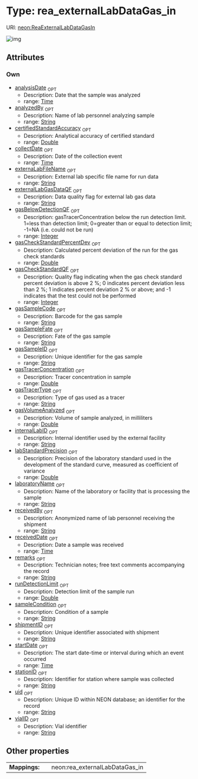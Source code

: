 
# Type: rea_externalLabDataGas_in




URI: [neon:ReaExternalLabDataGasIn](https://data.neonscience.org/ReaExternalLabDataGasIn)


![img](http://yuml.me/diagram/nofunky;dir:TB/class/[ReaExternalLabDataGasIn&#124;uid:string%20%3F;remarks:string%20%3F;collectDate:time%20%3F;stationID:string%20%3F;startDate:time%20%3F;laboratoryName:string%20%3F;internalLabID:string%20%3F;receivedBy:string%20%3F;shipmentID:string%20%3F;receivedDate:time%20%3F;analysisDate:time%20%3F;analyzedBy:string%20%3F;sampleCondition:string%20%3F;certifiedStandardAccuracy:double%20%3F;externalLabGasDataQF:string%20%3F;gasSampleCode:string%20%3F;gasSampleID:string%20%3F;gasTracerConcentration:double%20%3F;gasTracerType:string%20%3F;gasVolumeAnalyzed:double%20%3F;labStandardPrecision:double%20%3F;runDetectionLimit:double%20%3F;externaLabFileName:string%20%3F;gasBelowDetectionQF:integer%20%3F;gasSampleFate:string%20%3F;gasCheckStandardPercentDev:double%20%3F;gasCheckStandardQF:integer%20%3F;vialID:string%20%3F])

## Attributes


### Own

 * [analysisDate](analysisDate.md)  <sub>OPT</sub>
    * Description: Date that the sample was analyzed
    * range: [Time](types/Time.md)
 * [analyzedBy](analyzedBy.md)  <sub>OPT</sub>
    * Description: Name of lab personnel analyzing sample
    * range: [String](types/String.md)
 * [certifiedStandardAccuracy](certifiedStandardAccuracy.md)  <sub>OPT</sub>
    * Description: Analytical accuracy of certified standard
    * range: [Double](types/Double.md)
 * [collectDate](collectDate.md)  <sub>OPT</sub>
    * Description: Date of the collection event
    * range: [Time](types/Time.md)
 * [externaLabFileName](externaLabFileName.md)  <sub>OPT</sub>
    * Description: External lab specific file name for run data
    * range: [String](types/String.md)
 * [externalLabGasDataQF](externalLabGasDataQF.md)  <sub>OPT</sub>
    * Description: Data quality flag for external lab gas data
    * range: [String](types/String.md)
 * [gasBelowDetectionQF](gasBelowDetectionQF.md)  <sub>OPT</sub>
    * Description: gasTracerConcentration below the run detection limit. 1=less than detection limit; 0=greater than or equal to detection limit; -1=NA (i.e. could not be run)
    * range: [Integer](types/Integer.md)
 * [gasCheckStandardPercentDev](gasCheckStandardPercentDev.md)  <sub>OPT</sub>
    * Description: Calculated percent deviation of the run for the gas check standards
    * range: [Double](types/Double.md)
 * [gasCheckStandardQF](gasCheckStandardQF.md)  <sub>OPT</sub>
    * Description: Quality flag indicating when the gas check standard percent deviation is above 2 %; 0 indicates percent deviation less than 2 %; 1 indicates percent deviation 2 % or above; and -1 indicates that the test could not be performed
    * range: [Integer](types/Integer.md)
 * [gasSampleCode](gasSampleCode.md)  <sub>OPT</sub>
    * Description: Barcode for the gas sample
    * range: [String](types/String.md)
 * [gasSampleFate](gasSampleFate.md)  <sub>OPT</sub>
    * Description: Fate of the gas sample
    * range: [String](types/String.md)
 * [gasSampleID](gasSampleID.md)  <sub>OPT</sub>
    * Description: Unique identifier for the gas sample
    * range: [String](types/String.md)
 * [gasTracerConcentration](gasTracerConcentration.md)  <sub>OPT</sub>
    * Description: Tracer concentration in sample
    * range: [Double](types/Double.md)
 * [gasTracerType](gasTracerType.md)  <sub>OPT</sub>
    * Description: Type of gas used as a tracer
    * range: [String](types/String.md)
 * [gasVolumeAnalyzed](gasVolumeAnalyzed.md)  <sub>OPT</sub>
    * Description: Volume of sample analyzed, in milliliters
    * range: [Double](types/Double.md)
 * [internalLabID](internalLabID.md)  <sub>OPT</sub>
    * Description: Internal identifier used by the external facility
    * range: [String](types/String.md)
 * [labStandardPrecision](labStandardPrecision.md)  <sub>OPT</sub>
    * Description: Precision of the laboratory standard used in the development of the standard curve, measured as coefficient of variance
    * range: [Double](types/Double.md)
 * [laboratoryName](laboratoryName.md)  <sub>OPT</sub>
    * Description: Name of the laboratory or facility that is processing the sample
    * range: [String](types/String.md)
 * [receivedBy](receivedBy.md)  <sub>OPT</sub>
    * Description: Anonymized name of lab personnel receiving the shipment
    * range: [String](types/String.md)
 * [receivedDate](receivedDate.md)  <sub>OPT</sub>
    * Description: Date a sample was received
    * range: [Time](types/Time.md)
 * [remarks](remarks.md)  <sub>OPT</sub>
    * Description: Technician notes; free text comments accompanying the record
    * range: [String](types/String.md)
 * [runDetectionLimit](runDetectionLimit.md)  <sub>OPT</sub>
    * Description: Detection limit of the sample run
    * range: [Double](types/Double.md)
 * [sampleCondition](sampleCondition.md)  <sub>OPT</sub>
    * Description: Condition of a sample
    * range: [String](types/String.md)
 * [shipmentID](shipmentID.md)  <sub>OPT</sub>
    * Description: Unique identifier associated with shipment
    * range: [String](types/String.md)
 * [startDate](startDate.md)  <sub>OPT</sub>
    * Description: The start date-time or interval during which an event occurred
    * range: [Time](types/Time.md)
 * [stationID](stationID.md)  <sub>OPT</sub>
    * Description: Identifier for station where sample was collected
    * range: [String](types/String.md)
 * [uid](uid.md)  <sub>OPT</sub>
    * Description: Unique ID within NEON database; an identifier for the record
    * range: [String](types/String.md)
 * [vialID](vialID.md)  <sub>OPT</sub>
    * Description: Vial identifier
    * range: [String](types/String.md)

## Other properties

|  |  |  |
| --- | --- | --- |
| **Mappings:** | | neon:rea_externalLabDataGas_in |

